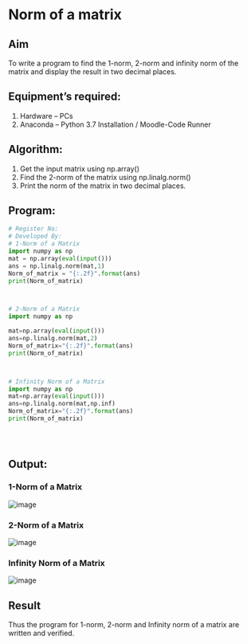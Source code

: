 # Norm of a matrix
## Aim
To write a program to find the 1-norm, 2-norm and infinity norm of the matrix and display the result in two decimal places.
## Equipment’s required:
1.	Hardware – PCs
2.	Anaconda – Python 3.7 Installation / Moodle-Code Runner
## Algorithm:
1. Get the input matrix using np.array()   
2. Find the 2-norm of the matrix using np.linalg.norm()
3. Print the norm of the matrix in two decimal places.
## Program:
```Python
# Register No:
# Developed By:
# 1-Norm of a Matrix
import numpy as np
mat = np.array(eval(input()))
ans = np.linalg.norm(mat,1)
Norm_of_matrix = "{:.2f}".format(ans)
print(Norm_of_matrix)



# 2-Norm of a Matrix
import numpy as np

mat=np.array(eval(input()))
ans=np.linalg.norm(mat,2)
Norm_of_matrix="{:.2f}".format(ans)
print(Norm_of_matrix)



# Infinity Norm of a Matrix
import numpy as np
mat=np.array(eval(input()))
ans=np.linalg.norm(mat,np.inf)
Norm_of_matrix="{:.2f}".format(ans)
print(Norm_of_matrix)





```
## Output:
### 1-Norm of a Matrix
![image](https://github.com/kavipriyasp07/Norm-of-a-matrix/assets/155508590/d73ce9f1-af77-466c-93f3-95b890b37bb0)


### 2-Norm of a Matrix
![image](https://github.com/kavipriyasp07/Norm-of-a-matrix/assets/155508590/a51e4771-7330-4400-b628-73814df8ee06)


### Infinity Norm of a Matrix
![image](https://github.com/kavipriyasp07/Norm-of-a-matrix/assets/155508590/71062bf9-b078-448c-bfaa-d3a27635147d)


## Result
Thus the program for 1-norm, 2-norm and Infinity norm of a matrix are written and verified.

